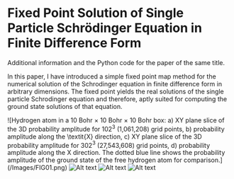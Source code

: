 # Fixed Point Solution of Single Particle Schrödinger Equation in Finite Difference Form

Additional information and the Python code for the paper of the same title.

In this paper, I have introduced a simple fixed point map method for the numerical
solution of the Schrodinger equation in finite difference form in arbitrary dimensions.
The fixed point yields the real solutions of the single particle Schrodinger equation and
therefore, aptly suited for computing the ground state solutions of that equation.

![Hydrogen atom in a 10 Bohr $\times$ 10 Bohr $\times$ 10 Bohr box: a) XY plane slice of
the 3D probability amplitude for 102$^3$ (1,061,208) grid points, b) probability amplitude
along the \textit{X} direction, c) XY plane slice of the 3D probability amplitude for
302$^3$ (27,543,608) grid points, d) probability amplitude along the X direction. The
dotted blue line shows the probability amplitude of the ground state of the free hydrogen
atom for comparison.] (/Images/FIG01.png)
![Alt text](image_url "Optional Title")
![Alt text](image_url "Optional Title")
![Alt text](image_url "Optional Title")

